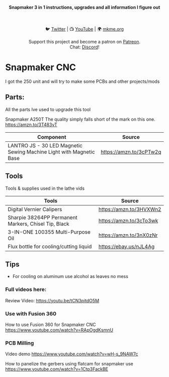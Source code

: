 <p align="center">
<b>Snapmaker 3 in 1 instructions, upgrades and all information I figure out  </b><br>
<br><br>
<br>🐦 <a href="https://twitter.com/mkmeorg">Twitter</a>
| 📺 <a href="https://www.youtube.com/mkmeorg">YouTube</a>
| 🌍 <a href="http://www.mkme.org">mkme.org</a><br>
<br>
Support this project and become a patron on <a href="https://www.patreon.com/EricWilliam">Patreon</a>.<br>
Chat: <a href="https://discord.gg/j9S4Fgv">Discord</a></b>!
</p>

# Snapmaker CNC

I got the 250 unit and will try to make some PCBs and other projects/mods

## Parts:

All the parts Ive used to upgrade this tool

Snapmaker A250T The quality simply falls short of the mark on this one. https://amzn.to/3T483vT


|     Component    | Source  |
| ---------- |----------------|
| LANTRO JS - 30 LED Magnetic Sewing Machine Light with Magnetic Base    | https://amzn.to/3cPTw2q

## Tools

Tools & supplies used in the lathe vids


|     Tools    | Source  |
| ---------- |----------------|
| Digital Vernier Calipers | https://amzn.to/3HVXWn2
| Sharpie 38264PP Permanent Markers, Chisel Tip, Black | https://amzn.to/3cTo3wk
| 3-IN-ONE 100355 Multi-Purpose Oil | https://amzn.to/3nX0zNr
| Flux bottle for cooling/cutting liquid | https://ebay.us/nJL4Ag 


##  Tips

- For cooling on aluminum use alcohol as leaves no mess 


### Full videos here:

Review Video: https://youtu.be/tCN3pitdO5M

### Use with Fusion 360

How to use Fusion 360 for Snapmaker CNC https://www.youtube.com/watch?v=RApOgdKsmnU

### PCB Milling

Video demo https://www.youtube.com/watch?v=wH-s_9NAW7c

How to panelize the gerbers using flatcam for snapmaker use https://www.youtube.com/watch?v=1Ctp3FackBE

